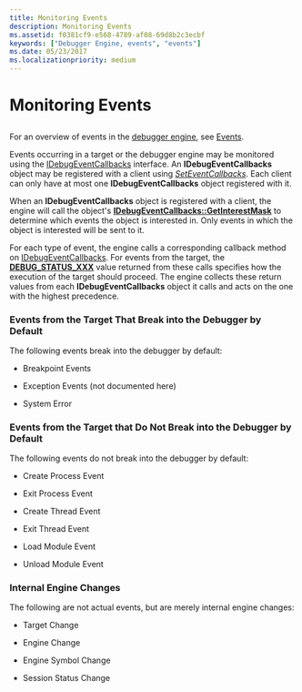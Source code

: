 ```yaml
---
title: Monitoring Events
description: Monitoring Events
ms.assetid: f0381cf9-e568-4789-af08-69d8b2c3ecbf
keywords: ["Debugger Engine, events", "events"]
ms.date: 05/23/2017
ms.localizationpriority: medium
---
```


# Monitoring Events


## <span id="ddk_monitoring_events_dbx"></span><span id="DDK_MONITORING_EVENTS_DBX"></span>


For an overview of events in the [debugger engine](introduction.md#debugger-engine), see [Events](events.md).

Events occurring in a target or the debugger engine may be monitored using the [IDebugEventCallbacks](https://docs.microsoft.com/windows-hardware/drivers/ddi/dbgeng/nn-dbgeng-idebugeventcallbacks) interface. An **IDebugEventCallbacks** object may be registered with a client using [*SetEventCallbacks*](https://docs.microsoft.com/windows-hardware/drivers/ddi/dbgeng/nf-dbgeng-idebugclient5-seteventcallbacks). Each client can only have at most one **IDebugEventCallbacks** object registered with it.

When an **IDebugEventCallbacks** object is registered with a client, the engine will call the object's [**IDebugEventCallbacks::GetInterestMask**](https://docs.microsoft.com/windows-hardware/drivers/ddi/dbgeng/nf-dbgeng-idebugeventcallbacks-getinterestmask) to determine which events the object is interested in. Only events in which the object is interested will be sent to it.

For each type of event, the engine calls a corresponding callback method on [IDebugEventCallbacks](https://docs.microsoft.com/windows-hardware/drivers/ddi/dbgeng/nn-dbgeng-idebugeventcallbacks). For events from the target, the [**DEBUG\_STATUS\_XXX**](https://docs.microsoft.com/windows-hardware/drivers/debugger/debug-status-xxx) value returned from these calls specifies how the execution of the target should proceed. The engine collects these return values from each **IDebugEventCallbacks** object it calls and acts on the one with the highest precedence.

### <span id="events_from_the_target_that_break_into_the_debugger_by_default"></span><span id="EVENTS_FROM_THE_TARGET_THAT_BREAK_INTO_THE_DEBUGGER_BY_DEFAULT"></span>Events from the Target That Break into the Debugger by Default

The following events break into the debugger by default:

-   Breakpoint Events

-   Exception Events (not documented here)

-   System Error

### <span id="events_from_the_target_that_do_not_break_into_the_debugger_by_default"></span><span id="EVENTS_FROM_THE_TARGET_THAT_DO_NOT_BREAK_INTO_THE_DEBUGGER_BY_DEFAULT"></span>Events from the Target that Do Not Break into the Debugger by Default

The following events do not break into the debugger by default:

-   Create Process Event

-   Exit Process Event

-   Create Thread Event

-   Exit Thread Event

-   Load Module Event

-   Unload Module Event

### <span id="internal_engine_changes"></span><span id="INTERNAL_ENGINE_CHANGES"></span>Internal Engine Changes

The following are not actual events, but are merely internal engine changes:

-   Target Change

-   Engine Change

-   Engine Symbol Change

-   Session Status Change

 

 





